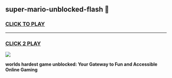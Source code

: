 
## super-mario-unblocked-flash 👋
<h3>
<a href="https://premium.freeplayer.one?title=super-mario-unblocked-flash&ref=14F">CLICK TO PLAY</a></h3>
<hr>

<h3>
<a href="https://premium.freeplayer.one?title=super-mario-unblocked-flash&ref=14F">CLICK 2 PLAY</a>
  
</h3>

<a href="https://premium.freeplayer.one?title=super-mario-unblocked-flash&ref=12F/"><img src="https://clearcache.store/games.png"></a>


**worlds hardest game unblocked: Your Gateway to Fun and Accessible Online Gaming**
